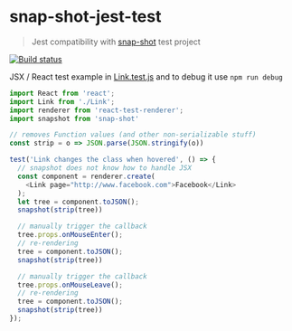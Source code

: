 # snap-shot-jest-test

> Jest compatibility with [snap-shot][snap-shot] test project

[![Build status][ci-image] ][ci-url]

JSX / React test example in [Link.test.js](Link.test.js) and to debug it
use `npm run debug`

```js
import React from 'react';
import Link from './Link';
import renderer from 'react-test-renderer';
import snapshot from 'snap-shot'

// removes Function values (and other non-serializable stuff)
const strip = o => JSON.parse(JSON.stringify(o))

test('Link changes the class when hovered', () => {
  // snapshot does not know how to handle JSX
  const component = renderer.create(
    <Link page="http://www.facebook.com">Facebook</Link>
  );
  let tree = component.toJSON();
  snapshot(strip(tree))

  // manually trigger the callback
  tree.props.onMouseEnter();
  // re-rendering
  tree = component.toJSON();
  snapshot(strip(tree))

  // manually trigger the callback
  tree.props.onMouseLeave();
  // re-rendering
  tree = component.toJSON();
  snapshot(strip(tree))
});
```

[snap-shot]: https://github.com/bahmutov/snap-shot
[ci-image]: https://travis-ci.org/bahmutov/snap-shot-jest-test.svg?branch=master
[ci-url]: https://travis-ci.org/bahmutov/snap-shot-jest-test
